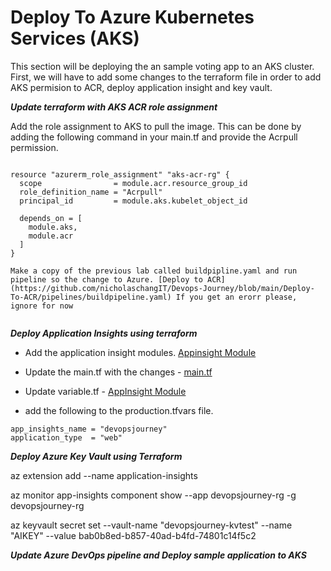 # Deploy To Azure Kubernetes Services (AKS) # 

This section will be deploying the an sample voting app to an AKS cluster. First, we will have to add some changes to the terraform file in order to add AKS permision to ACR, deploy application insight and key vault. 

***Update terraform with AKS ACR role assignment***

Add the role assignment to AKS to pull the image. This can be done by adding the following command in your main.tf and provide the Acrpull permission.  

```

resource "azurerm_role_assignment" "aks-acr-rg" {
  scope                = module.acr.resource_group_id
  role_definition_name = "Acrpull"
  principal_id         = module.aks.kubelet_object_id

  depends_on = [
    module.aks,
    module.acr
  ]
}

Make a copy of the previous lab called buildpipline.yaml and run pipeline so the change to Azure. [Deploy to ACR](https://github.com/nicholaschangIT/Devops-Journey/blob/main/Deploy-To-ACR/pipelines/buildpipeline.yaml) If you get an erorr please, ignore for now


```

***Deploy Application Insights using terraform***

- Add the application insight modules.  [Appinsight Module](https://github.com/nicholaschangIT/Devops-Journey/tree/main/Deploy-To-AKS/terraform/modules/appinsights)

- Update the main.tf with the changes - [main.tf](https://github.com/nicholaschangIT/Devops-Journey/tree/main/Deploy-To-AKS/terraform/modules/appinsights)

- Update variable.tf - [AppInsight Module](https://github.com/nicholaschangIT/Devops-Journey/tree/main/Deploy-To-AKS/terraform/modules/appinsights)

- add the following to the production.tfvars file. 

```
app_insights_name = "devopsjourney"
application_type  = "web"

```

***Deploy Azure Key Vault using Terraform***

az extension add --name application-insights

az monitor app-insights component show --app devopsjourney-rg -g devopsjourney-rg

az keyvault secret set --vault-name "devopsjourney-kvtest" --name "AIKEY" --value bab0b8ed-b857-40ad-b4fd-74801c14f5c2

***Update Azure DevOps pipeline and Deploy sample application to AKS***

